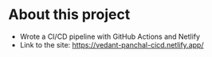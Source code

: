 # About this project
- Wrote a CI/CD pipeline with GitHub Actions and Netlify
- Link to the site: https://vedant-panchal-cicd.netlify.app/
 
 

